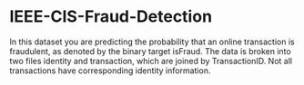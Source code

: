 # IEEE-CIS-Fraud-Detection
In this dataset you are predicting the probability that an online transaction is fraudulent, as denoted by the binary target isFraud.  The data is broken into two files identity and transaction, which are joined by TransactionID. Not all transactions have corresponding identity information.
